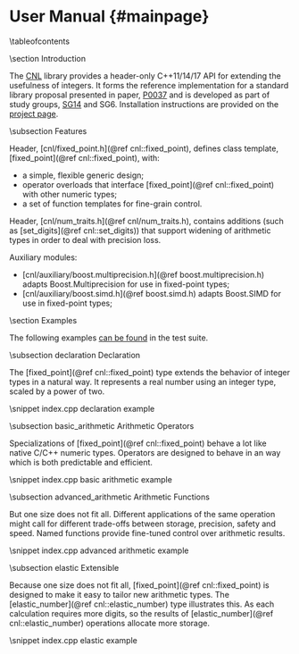 User Manual       {#mainpage}
===========

\tableofcontents


\section Introduction

The [CNL](http://johnmcfarlane.github.io/cnl/) library provides 
a header-only C++11/14/17 API for extending the usefulness of integers.
It forms the reference implementation for a standard library proposal presented in paper, [P0037](http://wg21.link/p0037)
and is developed as part of study groups, [SG14](https://groups.google.com/a/isocpp.org/forum/#!forum/sg14) and SG6.
Installation instructions are provided on the [project page](https://github.com/johnmcfarlane/cnl).


\subsection Features

Header, [cnl/fixed_point.h](@ref cnl::fixed_point), defines class template, [fixed_point](@ref cnl::fixed_point), with:

* a simple, flexible generic design;
* operator overloads that interface [fixed_point](@ref cnl::fixed_point) with other numeric types;
* a set of function templates for fine-grain control.

Header, [cnl/num_traits.h](@ref cnl/num_traits.h), contains additions (such as [set_digits](@ref cnl::set_digits)) 
that support widening of arithmetic types in order to deal with precision loss.

Auxiliary modules:

* [cnl/auxiliary/boost.multiprecision.h](@ref boost.multiprecision.h) adapts Boost.Multiprecision for use in fixed-point types;
* [cnl/auxiliary/boost.simd.h](@ref boost.simd.h) adapts Boost.SIMD for use in fixed-point types;


\section Examples

The following examples 
[can be found](https://github.com/johnmcfarlane/cnl/blob/master/src/test/index.cpp) 
in the test suite.


\subsection declaration Declaration

The [fixed_point](@ref cnl::fixed_point) type extends the behavior of integer types in a natural way.
It represents a real number using an integer type, scaled by a power of two.

\snippet index.cpp declaration example


\subsection basic_arithmetic Arithmetic Operators

Specializations of [fixed_point](@ref cnl::fixed_point) behave a lot like native C/C++ numeric types.
Operators are designed to behave in an way which is both predictable and efficient.

\snippet index.cpp basic arithmetic example


\subsection advanced_arithmetic Arithmetic Functions

But one size does not fit all.
Different applications of the same operation might call for different trade-offs between storage, precision, safety and speed.
Named functions provide fine-tuned control over arithmetic results.

\snippet index.cpp advanced arithmetic example


\subsection elastic Extensible

Because one size does not fit all, [fixed_point](@ref cnl::fixed_point) is designed to make it easy to tailor new arithmetic types. 
The [elastic_number](@ref cnl::elastic_number) type illustrates this.
As each calculation requires more digits, so the results of [elastic_number](@ref cnl::elastic_number) operations allocate more storage.

\snippet index.cpp elastic example
